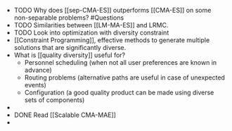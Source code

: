 - TODO Why does [[sep-CMA-ES]] outperforms [[CMA-ES]] on some non-separable problems? #Questions
- TODO Similarities between [[LM-MA-ES]] and LRMC.
- TODO Look into optimization with diversity constraint
- [[Constraint Programming]], effective methods to generate multiple solutions that are significantly diverse.
- What is [[quality diversity]] useful for?
	- Personnel scheduling (when not all user preferences are known in advance)
	- Routing problems (alternative paths are useful in case of unexpected events)
	- Configuration (a good quality product can be made using diverse sets of components)
-
- DONE Read [[Scalable CMA-MAE]]
-
